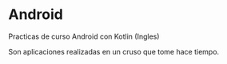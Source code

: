 # Android
Practicas de curso Android con Kotlin (Ingles)

Son aplicaciones realizadas en un cruso que tome hace tiempo.
